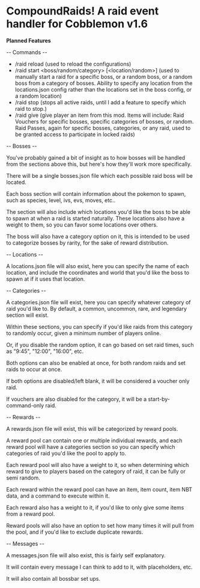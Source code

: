 # CompoundRaids! A raid event handler for Cobblemon v1.6

**Planned Features**

-- Commands --
- /raid reload (used to reload the configurations)
- /raid start <boss/random/category> [<location/random>] (used to manually start a raid for a specific boss, or a random boss, or a random boss from a category of bosses. Ability to specify any location from the locations.json config rather than the locations set in the boss config, or a random location)
- /raid stop (stops all active raids, until I add a feature to specify which raid to stop.)
- /raid give <player> <item> <amount> (give player an item from this mod. Items will include: Raid Vouchers for specific bosses, specific categories of bosses, or random. Raid Passes, again for specific bosses, categories, or any raid, used to be granted access to participate in locked raids)

-- Bosses --

You've probably gained a bit of insight as to how bosses will be handled from the sections above this, but here's how they'll work more specifically.

There will be a single bosses.json file which each possible raid boss will be located.

Each boss section will contain information about the pokemon to spawn, such as species, level, ivs, evs, moves, etc..

The section will also include which locations you'd like the boss to be able to spawn at when a raid is started naturally. These locations also have a weight to them, so you can favor some locations over others.

The boss will also have a category option on it, this is intended to be used to categorize bosses by rarity, for the sake of reward distribution.

-- Locations --

A locations.json file will also exist, here you can specify the name of each location, and include the coordinates and world that you'd like the boss to spawn at if it uses that location.

-- Categories --

A categories.json file will exist, here you can specify whatever category of raid you'd like to. By default, a common, uncommon, rare, and legendary section will exist.

Within these sections, you can specify if you'd like raids from this category to randomly occur, given a minimum number of players online.

Or, if you disable the random option, it can go based on set raid times, such as "9:45", "12:00", "16:00", etc.

Both options can also be enabled at once, for both random raids and set raids to occur at once.

If both options are disabled/left blank, it will be considered a voucher only raid.

If vouchers are also disabled for the category, it will be a start-by-command-only raid.

-- Rewards --

A rewards.json file will exist, this will be categorized by reward pools.

A reward pool can contain one or multiple individual rewards, and each reward pool will have a categories section so you can specify which categories of raid you'd like the pool to apply to.

Each reward pool will also have a weight to it, so when determining which reward to give to players based on the category of raid, it can be fully or semi random.

Each reward within the reward pool can have an item, item count, item NBT data, and a command to execute within it.

Each reward also has a weight to it, if you'd like to only give some items from a reward pool.

Reward pools will also have an option to set how many times it will pull from the pool, and if you'd like to exclude duplicate rewards.

-- Messages --

A messages.json file will also exist, this is fairly self explanatory.

It will contain every message I can think to add to it, with placeholders, etc.

It will also contain all bossbar set ups.
